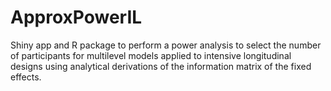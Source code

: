 # ApproxPowerIL
Shiny app and R package to perform a power analysis to select the number of participants for multilevel models applied to intensive longitudinal designs using analytical derivations of the information matrix of the fixed effects.
